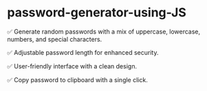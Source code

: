 # password-generator-using-JS
✅ Generate random passwords with a mix of uppercase, lowercase, numbers, and special characters.

✅ Adjustable password length for enhanced security.

✅ User-friendly interface with a clean design.

✅ Copy password to clipboard with a single click.
